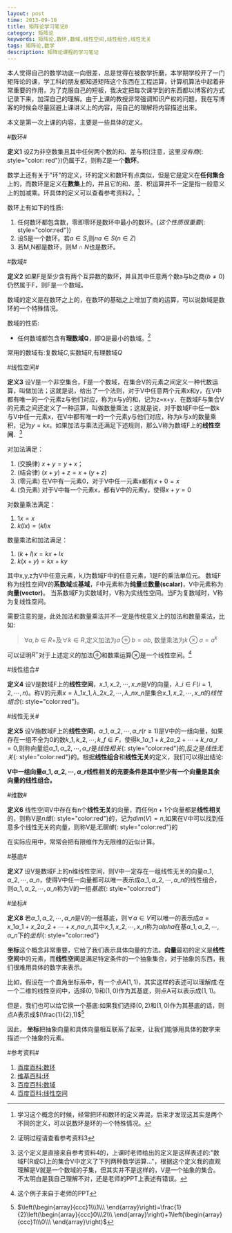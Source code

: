 ```yaml
---
layout: post
time: 2013-09-10
title: 矩阵论学习笔记0
category: 矩阵论
keywords: 矩阵论,数环,数域,线性空间,线性组合,线性无关
tags: 矩阵论,数学
description: 矩阵论课程的学习笔记
---
```


本人觉得自己的数学功底一向很差，总是觉得在被数学折磨，本学期学校开了一门矩阵论的课，学工科的朋友都知道矩阵这个东西在工程运算，计算机算法中起着非常重要的作用，为了克服自己的短板，我决定把每次课学到的东西都以博客的方式记录下来，加深自己的理解。由于上课的教授非常强调知识产权的问题，我在写博客的时候会尽量回避上课讲义上的内容，用自己的理解将内容描述出来。

本文是第一次上课的内容，主要是一些具体的定义。


#数环#

**定义1** 设Z为非空数集且其中任何两个数的和、差与积(注意，这里*没有商*{: style="color: red"})仍属于Z，则称Z是一个**数环**。

数学上还有关于"环"的定义，环的定义和数环有点类似，但是它是定义在**任何集合**上的，而数环是定义在**数集**上的，并且它的和、差、积运算并不一定是指一般意义上的加减乘。环具体的定义可以查看参考资料2。[^1]

数环上有如下的性质:

1. 任何数环都包含数，零即零环是数环中最小的数环。(*这个性质很重要*{: style="color:red"})
2. 设S是一个数环。若$a\in S$,则$na\in S(n\in Z)$
3. 若M,N都是数环，则$M\cap N$也是数环。

[^1]:学习这个概念的时候，经常把环和数环的定义弄混，后来才发现这其实是两个不同的定义，可以说数环是环的一个特殊情况。

#数域#

**定义2** 如果F是至少含有两个互异数的数环，并且其中任意两个数a与b之商($b\neq 0$)仍然属于F，则F是一个数域。

数域的定义是在数环之上的，在数环的基础之上增加了商的运算，可以说数域是数环的一个特殊情况。

数域的性质:

- 任何数域都包含有**理数域Q**，即Q是最小的数域。[^2]

常用的数域有:复数域$C$,实数域$R$,有理数域$Q$

[^2]:证明过程请查看参考资料3

#线性空间#

**定义3** 设V是一个非空集合，F是一个数域，在集合V的元素之间定义一种代数运算，叫做加法；这就是说，给出了一个法则，对于V中任意两个元素x和y，在V中都有唯一的一个元素z与他们对应，称为x与y的和，记为z=x+y．在数域F与集合V的元素之间还定义了一种运算，叫做数量乘法；这就是说，对于数域F中任一数k与V中任一元素x，在V中都有唯一的一个元素y与他们对应，称为k与x的数量乘积，记为$y=kx$。如果加法与乘法还满足下述规则，那么V称为数域F上的**线性空间**．[^3]

对加法满足：

1. (交换律) $x+y=y+x$；
2. (结合律) $(x+y)+z=x+(y+z)$
3. (零元素) 在V中有一元素0，对于V中任一元素x都有$x+0=x$
4. (负元素) 对于V中每一个元素x，都有V中的元素y，使得$x+y=0$

对数量乘法满足：

1. $1x=x$
2. $k(lx)=(kl)x$

数量乘法和加法满足：

1. $(k+l)x=kx+lx$
2. $k(x+y)=kx+ky$


其中x,y,z为V中任意元素，k,l为数域F中的任意元素，1是F的乘法单位元。
数域F称为线性空间V的**系数域**或**基域**，F中元素称为**纯量**或**数量(scalar)**，V中元素称为**向量(vector)**。
当系数域F为实数域时，V称为实线性空间。当F为复数域时，V称为复线性空间。

需要注意的是，此处加法和数量乘法并不一定是传统意义上的加法和数量乘法，比如:

> $\forall a,b\in R+$及$\forall k\in R$,定义加法为$a\oplus b=ab$, 数量乘法为$k\otimes a=a^k$

可以证明$R^+$对于上述定义的加法$\oplus$和数乘运算$\otimes$是一个线性空间。[^4]

[^3]:这个定义是直接来自参考资料4的，上课时老师给出的定义是这样表述的:"数域F(R或C)上的集合V中定义了下列两种数学运算..."，根据这个定义我的直观理解是V就是一个数域的子集，但其实并不是这样的，V是一个抽象的集合。不太明白是我自己理解不对，还是老师的PPT上表述有错误。

[^4]:这个例子来自于老师的PPT


#线性组合#

**定义4** 设V是数域F上的**线性空间**，$x\_1,x\_2,\cdots,x\_n$是V的向量，$\lambda\_i\in F(i=1,2,\cdots,n)$。称V的元素$x=\lambda\_1x\_1,\lambda\_2x\_2,\cdots,\lambda\_nx\_n$是集合$x\_1,x\_2,\cdots,x\_n$的*线性组合*{: style="color:red"}。

#线性无关#

**定义5** 设V施数域F上的**线性空间**，$\alpha\_1,\alpha\_2,\cdots,\alpha\_r(r\geq 1)$是V中的一组向量，如果存在一组不全为0的数$k\_1,k\_2,\cdots,k\_f\in F$，使得$k\_1\alpha\_1+k\_2\alpha\_2+\cdots+k\_r\alpha\_r=0$,则称向量组$\alpha\_1,\alpha\_2,\cdots,\alpha\_r$是*线性相关*{: style="color:red"}的,反之是*线性无关*{: style="color:red"}的。根据**线性组合**和**线性无关**的定义，我们可以得出结论:

**V中一组向量$\alpha\_1,\alpha\_2,\cdots,\alpha\_r$线性相关的充要条件是其中至少有一个向量是其余向量的线性组合。**

#维数#

**定义6** 线性空间V中存在有n个**线性无关**的向量，而任何$n+1$个向量都是**线性相关**的，则称V是*n维*{: style="color:red"}的，记为$dim(V)=n$,如果在V中可以找到任意多个线性无关的向量，则称V是*无限维*{: style="color:red"}的

在实际应用中，常常会把有限维作为无限维的近似计算。

#基底#

**定义7** 设V是数域F上的n维线性空间，则V中一定存在一组线性无关的向量$\alpha\_1,\alpha\_2,\cdots,\alpha\_n$，使得V中任一向量都可以唯一表示成$\alpha\_1,\alpha\_2,\cdots,\alpha\_n$的线性组合，则$\alpha\_1,\alpha\_2,\cdots,\alpha\_n$称为V的一组*基底*{: style="color:red"}

#坐标#

**定义8** 若$\alpha\_1,\alpha\_2,\cdots,\alpha\_n$是V的一组基底，则$\forall \alpha\in V$可以唯一的表示成$\alpha = x\_1\alpha\_1+x\_2\alpha\_2+\cdots+x\_n\alpha\_n$,其中$x\_1,x\_2,\cdots,x\_n$称为$alpha$在基$\alpha\_1,\alpha\_2,\cdots,\alpha\_n$下的*坐标*{: style="color:red"}

**坐标**这个概念非常重要，它给了我们表示具体向量的方法。**向量**最初的定义是**线性空间**中的元素，而**线性空间**是满足特定条件的一个抽象集合，对于抽象的东西，我们很难用具体的数字来表示。

比如，假设在一个直角坐标系中，有一个点$A(1,1)$，其实这样的表述可以理解成:在一个二维的线性空间中，选择$(0,1)$和$(1,0)$作为其基底，则点A可以表示成$(1,1)$。

但是，我们也可以给它换一个基底:如果我们选择$(0,2)$和$(1,0)$作为其基底的话，则点A表示成$(\frac{1}{2},1)$[^5]

[^5]:$\left(\begin{array}{ccc}1\\\1\\\ \end{array}\right)=\frac{1}{2}\left(\begin{array}{ccc}0\\\2\\\ \end{array}\right)+1\left(\begin{array}{ccc}1\\\0\\\ \end{array}\right)$

因此， **坐标**把抽象向量和具体向量相互联系了起来，让我们能够用具体的数字来描述一个抽象的元素。

#参考资料#

1. [百度百科:数环](http://baike.baidu.com/view/522801.htm '数环')
2. [维基百科:环](http://zh.wikipedia.org/wiki/%E7%8E%AF_(%E4%BB%A3%E6%95%B0) '环')
3. [百度百科:数域](http://baike.baidu.com/view/69652.htm '数域')
4. [百度百科:线性空间](http://baike.baidu.com/view/545522.htm '线性空间')
